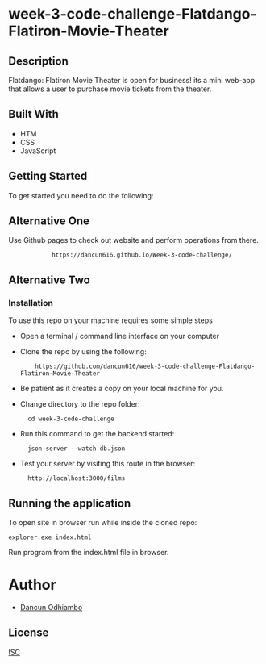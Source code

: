 # week-3-code-challenge-Flatdango-Flatiron-Movie-Theater

## Description
Flatdango: Flatiron Movie Theater is open for business! its a mini web-app that allows a user to purchase movie tickets from the
theater.

## Built With
- HTM
- CSS
- JavaScript

## Getting Started
To get started you need to do the following:

## Alternative One
Use Github pages to check out website and perform operations from there.

                https://dancun616.github.io/Week-3-code-challenge/


## Alternative Two
### Installation
To use this repo on your machine requires some simple steps

- Open a terminal / command line interface on your computer

- Clone the repo by using the following:

          https://github.com/dancun616/week-3-code-challenge-Flatdango-Flatiron-Movie-Theater

- Be patient as it creates a copy on your local machine for you.

- Change directory to the repo folder:

        cd week-3-code-challenge

- Run this command to get the backend started:

        json-server --watch db.json
- Test your server by visiting this route in the browser:

        http://localhost:3000/films


## Running the application
To open site in browser run while inside the cloned repo:

    explorer.exe index.html

Run program from the index.html file in browser.


# Author
- [Dancun Odhiambo](https://www.github.com/dancun616)

## License

[ISC](https://choosealicense.com/licenses/isc/)

